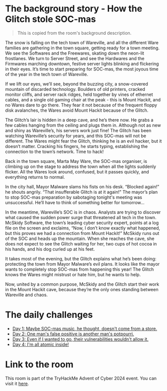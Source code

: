# The background story - How the Glitch stole SOC-mas
> This is copied from the room's background description.

The snow is falling on the tech town of Wareville, and all the different Ware families are gathering in the town square, getting ready for a town meeting. We see the Softwares and the Freewares, skating down the neon-lit frostlanes. We turn to Server Street, and see the Hardwares and the Firmwares marching downtown, festive server lights blinking and flickering in their eyes. It’s time to start preparing for SOC-mas, the most joyous time of the year in the tech town of Wareville.

If we lift our eyes, we’ll see, beyond the buzzing city, a snow-covered mountain of discarded technology. Boulders of old printers, cracked monitor cliffs, and server rack ridges, held together by vines of ethernet cables, and a single old gaming chair at the peak - this is Mount Hackit, and no Wares dare to go there. They fear it not because of the frequent floppy disk avalanches, the Wares avoid Mount Hackit because of the Glitch.

The Glitch’s lair is hidden in a deep cave, and he’s there now. He grabs a few cables hanging from the ceiling and plugs them in. Although not as new and shiny as Wareville’s, his servers work just fine! The Glitch has been watching Wareville’s security for years, and this SOC-mas will not be different. The Wares might fear the Glitch, thinking he is an evil hacker, but it doesn’t matter. Cracking his fingers, he starts typing, establishing the connection to the town’s network. Time to hack!

Back in the town square, Marta May Ware, the SOC-mas organiser, is climbing up on the stage to address the town when all the lights suddenly flicker. All the Wares look around, confused, but it passes quickly, and everything returns to normal.

In the city hall, Mayor Malware slams his fists on his desk. “Blocked again!” he shouts angrily. “That insufferable Glitch is at it again!” The mayor’s plan to stop SOC-mas preparation by sabotaging tonight's meeting was unsuccessful. He’ll have to think of something better for tomorrow…

In the meantime, Wareville’s SOC is in chaos. Analysts are trying to discover what caused the sudden power surge that threatened all tech in the town. McSkidy Software, the town’s leading cyber security expert, points at a log file on the screen and exclaims, “Now, I don’t know exactly what happened, but this proves we had a connection from Mount Hackit!” McSkidy runs out of the SOC and heads up the mountain. When she reaches the cave, she does not expect to see the Glitch waiting for her, two cups of hot cocoa in his hands, and his dog curled up at his feet.

It takes most of the evening, but the Glitch explains what he’s been doing: protecting the town from Mayor Malware’s evil plans. It looks like the mayor wants to completely stop SOC-mas from happening this year! The Glitch knows the Wares might mistrust or hate him, but he wants to help.

Now, united by a common purpose, McSkidy and the Glitch start their work in the Mount Hackit cave, because they’re the only ones standing between Wareville and chaos.

# The daily challenges
- [Day 1: Maybe SOC-mas music, he thought, doesn't come from a store.](day-1.md)
- [Day 2: One man's false positive is another man's potpourri.](day-2.md)
- [Day 3: Even if I wanted to go, their vulnerabilities wouldn't allow it.](day-3.md)
- [Day 4: I'm all atomic inside!](day-4.md)

# Link to the room
This room is part of the TryHackMe Advent of Cyber 2024 event. You can visit it [here](https://tryhackme.com/r/room/adventofcyber2024).


